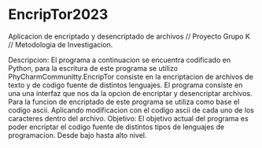 # EncripTor2023
Aplicacion de encriptado y desencriptado de archivos // Proyecto Grupo K // Metodologia de Investigacion.

Descripcion: El programa a continuacion se encuentra codificado en Python, para la escritura de este programa se utilizo PhyCharmCommunitty.EncripTor consiste en la encriptacion de archivos de texto y de codigo fuente de distintos lenguajes. El programa consiste en una una interfaz que nos da la opcion de encriptar y desencriptar archivos.
Para la funcion de encriptado de este programa se utiliza como base el codigo ascii. Aplicando modificacion con el codigo ascii de cada uno de los caracteres dentro del archivo.
Objetivo: El objetivo actual del programa es poder encriptar el codigo fuente de distintos tipos de lenguajes de programacion. Desde bajo hasta alto nivel.



